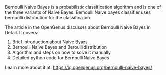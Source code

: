 Bernoulli Naive Bayes is a probabilistic classification algorithm and is one of the three variants of Naive Bayes. Bernoulli Naive bayes classifier uses bernoulli distribution for the classification. 

The article in the OpenGenus discusses about Bernoulli Naive Bayes in Detail. 
It covers:
1. Brief introduction about Naive Byaes
2. Bernoulli Naive Bayes and Beroulli distribution
3. Algorithm and steps on how to solve it manually
4. Detailed python code for Bernoulli Naive Bayes

Learn more about it at: https://iq.opengenus.org/bernoulli-naive-bayes/



